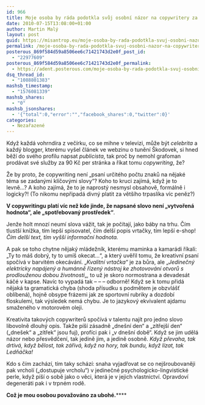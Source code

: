 ```yaml
---
id: 966
title: Moje osoba by ráda podotkla svůj osobní názor na copywritery za 90 Kč
date: 2010-07-15T13:08:00+01:00
author: Martin Malý
layout: post
guid: https://misantrop.eu/moje-osoba-by-rada-podotkla-svuj-osobni-nazor-na-copywritery-za-90-kc/
permalink: /moje-osoba-by-rada-podotkla-svuj-osobni-nazor-na-copywritery-za-90-kc/
posterous_869f584d59a8506ee6c71421743d2e0f_post_id:
  - "22977609"
posterous_869f584d59a8506ee6c71421743d2e0f_permalink:
  - https://adent.posterous.com/moje-osoba-by-rada-podotkla-svuj-osobni-nazor
dsq_thread_id:
  - "1088801383"
mashsb_timestamp:
  - "1576081339"
mashsb_shares:
  - "0"
mashsb_jsonshares:
  - '{"total":0,"error":"","facebook_shares":0,"twitter":0}'
categories:
  - Nezařazené
---
```

Když každá vohrndíra z večírku, co se mihne v televizi, může být _celebrita_ a každý blogger, kterému vyšel článek ve webzinu o tunění Škodovek, si hned běží do svého profilu napsat _publicista_, tak proč by nemohl grafoman prodávat své služby za 90 Kč per stránka a říkat tomu _copywriting_, že?

Že by proto, že copywriting není &#8222;psaní určitého počtu znaků na nějaké téma se zadanými klíčovými slovy&#8220;? Koho to kruci zajímá, když je to levně&#8230;? A koho zajímá, že to je naprostý nesmysl obsahově, formálně i logicky?! (To nikomu nepřipadá divný platit za většího trpaslíka víc peněz?)

**V copywritingu platí víc než kde jinde, že napsané slovo není &#8222;vytvořená hodnota&#8220;, ale &#8222;spotřebovaný prostředek&#8220;**.

Jenže holt mnozí neumí slova vážit, tak je počítají, jako báby na trhu. Čím tlustší knížka, tím lepší spisovatel, čím delší popis vrtačky, tím lepší e-shop! _Čím delší text, tím vyšší informační hodnota._

A pak se toho chytne nějaký mládežník, kterému maminka a kamarádi říkali: &#8222;Ty to máš dobrý, ty to umíš okecat&#8230;&#8220;, a který uvěřil tomu, že kreativní psaní spočívá v barvitém okecávání. &#8222;_Kvalitní vrtačka_&#8220; je za bůra, ale &#8222;_Jedinečný elektricky napájený a humánně řízený nástroj ke zhotovování otvorů s prodlouženou dobou životnosti_&#8222;, to už je skoro normostrana a devadesát káčé v kapse. Navíc to vypadá tak &#8211; &#8211; &#8211; odborně! Když se k tomu přidá nějaká ta gramatická chyba (shoda přísudku s podmětem je obzvlášť oblíbená), hojně obsype frázemi jak ze sportovní rubriky a dozdobí floskulemi, tak výsledek nemá chybu. Je to jazykový ekvivalent ajdamu smaženého v motorovém oleji.

Kreativita takových copywriterů spočívá v talentu najít pro jedno slovo libovolně dlouhý opis. Takže píší zásadně &#8222;dnešní den&#8220; a &#8222;zítřejší den&#8220; (&#8222;dnešek&#8220; a &#8222;zítřek&#8220; jsou fuj), profíci pak i &#8222;v dnešní době&#8220;. Když se jim udělá názor nebo přesvědčení, tak jedině jim, a jedině osobně. _Když převaha, tak drtivá, když bělost, tak zářivá, když na hory, tak bundu, když lízat, tak Ledňáčka!_

Kdo s čím zachází, tím taky schází: snaha vyjadřovat se co nejšroubovaněji pak vrcholí (&#8222;dostupuje vrcholu&#8220;) v jedinečné psychologicko-lingvistické perle, když píší o sobě jako o věci, která je v jejich vlastnictví. Opravdoví degeneráti pak i v trpném rodě.

**Což je mou osobou považováno za ubohé.******
